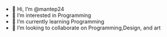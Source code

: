 - 👋 Hi, I’m @mantep24
- 👀 I’m interested in Programming
- 🌱 I’m currently learning Programming
- 💞️ I’m looking to collaborate on Programming,Design, and art

<!---
mantep24/mantep24 is a ✨ special ✨ repository because its `README.md` (this file) appears on your GitHub profile.
You can click the Preview link to take a look at your changes.
--->
